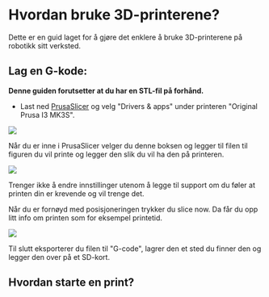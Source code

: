 # Hvordan bruke 3D-printerene?

Dette er en guid laget for å gjøre det enklere å bruke 3D-printerene på robotikk sitt verksted.

## Lag en G-kode:

**Denne guiden forutsetter at du har en STL-fil på forhånd.**

- Last ned [PrusaSlicer](https://www.prusa3d.com/drivers/) og velg "Drivers & apps" under printeren "Original Prusa I3 MK3S".

![](https://github.com/robotikklinja/3d-printere/blob/master/bilder/Merknad%202020-01-16%20132410.png)

Når du er inne i PrusaSlicer velger du denne boksen og legger til filen til figuren du vil printe og legger den slik du vil ha den på printeren. 

![](https://raw.githubusercontent.com/robotikklinja/3d-printere/master/bilder/Merknad2020-01-16133044.png)  

Trenger ikke å endre innstillinger utenom å legge til support om du føler at printen din er krevende og vil trenge det.

Når du er fornøyd med posisjoneringen trykker du slice now. Da får du opp litt info om printen som for eksempel printetid.

![](https://raw.githubusercontent.com/robotikklinja/3d-printere/master/bilder/Merknad2020-01-16134425.png) 

Til slutt eksporterer du filen til "G-code", lagrer den et sted du finner den og legger den over på et SD-kort.


## Hvordan starte en print?
